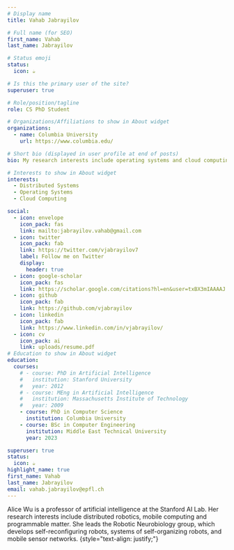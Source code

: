 ```yaml
---
# Display name
title: Vahab Jabrayilov

# Full name (for SEO)
first_name: Vahab
last_name: Jabrayilov

# Status emoji
status:
  icon: ☕️

# Is this the primary user of the site?
superuser: true

# Role/position/tagline
role: CS PhD Student

# Organizations/Affiliations to show in About widget
organizations:
  - name: Columbia University
    url: https://www.columbia.edu/

# Short bio (displayed in user profile at end of posts)
bio: My research interests include operating systems and cloud computing.

# Interests to show in About widget
interests:
  - Distributed Systems
  - Operating Systems
  - Cloud Computing

social:
  - icon: envelope
    icon_pack: fas
    link: mailto:jabrayilov.vahab@gmail.com
  - icon: twitter
    icon_pack: fab
    link: https://twitter.com/vjabrayilov7
    label: Follow me on Twitter
    display:
      header: true
  - icon: google-scholar
    icon_pack: fas
    link: https://scholar.google.com/citations?hl=en&user=txBX3mIAAAAJ
  - icon: github
    icon_pack: fab
    link: https://github.com/vjabrayilov
  - icon: linkedin
    icon_pack: fab
    link: https://www.linkedin.com/in/vjabrayilov/
  - icon: cv
    icon_pack: ai
    link: uploads/resume.pdf
# Education to show in About widget
education:
  courses:
    # - course: PhD in Artificial Intelligence
    #   institution: Stanford University
    #   year: 2012
    # - course: MEng in Artificial Intelligence
    #   institution: Massachusetts Institute of Technology
    #   year: 2009
    - course: PhD in Computer Science
      institution: Columbia University
    - course: BSc in Computer Engineering
      institution: Middle East Technical University
      year: 2023

superuser: true
status:
  icon: ☕️
highlight_name: true
first_name: Vahab
last_name: Jabrayilov
email: vahab.jabrayilov@epfl.ch
---
```


Alice Wu is a professor of artificial intelligence at the Stanford AI Lab. Her research interests include distributed robotics, mobile computing and programmable matter. She leads the Robotic Neurobiology group, which develops self-reconfiguring robots, systems of self-organizing robots, and mobile sensor networks.
{style="text-align: justify;"}
